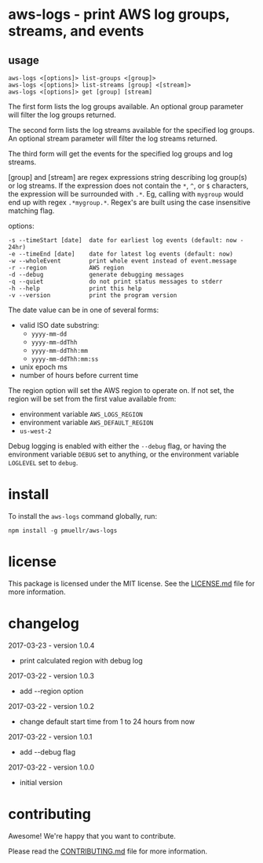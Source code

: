 aws-logs - print AWS log groups, streams, and events
================================================================================


usage
--------------------------------------------------------------------------------

    aws-logs <[options]> list-groups <[group]>
    aws-logs <[options]> list-streams [group] <[stream]>
    aws-logs <[options]> get [group] [stream]

The first form lists the log groups available.  An optional group parameter
will filter the log groups returned.

The second form lists the log streams available for the specified log groups.
An optional stream parameter will filter the log streams returned.

The third form will get the events for the specified log groups and log streams.

[group] and [stream] are regex expressions string describing log group(s) or
log streams.  If the expression does not contain the `*`, `^`, or `$`
characters, the expression will be surrounded with `.*`.  Eg, calling with
`mygroup` would end up with regex `.*mygroup.*`.  Regex's are built using
the case insensitive matching flag.

options:

    -s --timeStart [date]  date for earliest log events (default: now - 24hr)
    -e --timeEnd [date]    date for latest log events (default: now)
    -w --wholeEvent        print whole event instead of event.message
    -r --region            AWS region
    -d --debug             generate debugging messages
    -q --quiet             do not print status messages to stderr
    -h --help              print this help
    -v --version           print the program version

The date value can be in one of several forms:

* valid ISO date substring:
  * `yyyy-mm-dd`
  * `yyyy-mm-ddThh`
  * `yyyy-mm-ddThh:mm`
  * `yyyy-mm-ddThh:mm:ss`
* unix epoch ms
* number of hours before current time

The region option will set the AWS region to operate on.  If not set, the
region will be set from the first value available from:

* environment variable `AWS_LOGS_REGION`
* environment variable `AWS_DEFAULT_REGION`
* `us-west-2`

Debug logging is enabled with either the `--debug` flag, or having the
environment variable `DEBUG` set to anything, or the environment variable
`LOGLEVEL` set to `debug`.

install
================================================================================

To install the `aws-logs` command globally, run:

    npm install -g pmuellr/aws-logs


license
================================================================================

This package is licensed under the MIT license.  See the
[LICENSE.md](LICENSE.md) file for more information.


changelog
================================================================================

2017-03-23 - version 1.0.4

* print calculated region with debug log

2017-03-22 - version 1.0.3

* add --region option

2017-03-22 - version 1.0.2

* change default start time from 1 to 24 hours from now

2017-03-22 - version 1.0.1

* add --debug flag

2017-03-22 - version 1.0.0

* initial version


contributing
================================================================================

Awesome!  We're happy that you want to contribute.

Please read the [CONTRIBUTING.md](CONTRIBUTING.md) file for more information.
